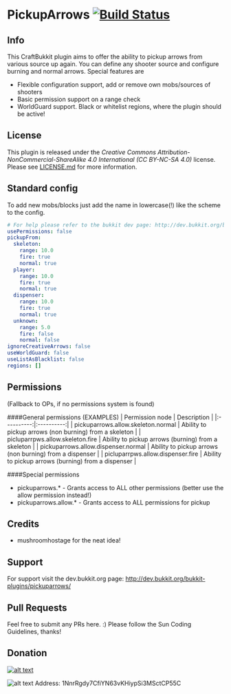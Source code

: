 # PickupArrows [![Build Status](http://ci.dustplanet.de/job/PickupArrows/badge/icon)](http://ci.dustplanet.de/job/PickupArrows/)

## Info
This CraftBukkit plugin aims to offer the ability to pickup arrows from various source up again.
You can define any shooter source and configure burning and normal arrows.
Special features are
* Flexible configuration support, add or remove own mobs/sources of shooters
* Basic permission support on a range check
* WorldGuard support. Black or whitelist regions, where the plugin should be active!

## License
This plugin is released under the
*Creative Commons Attribution-NonCommercial-ShareAlike 4.0 International (CC BY-NC-SA 4.0)* license.
Please see [LICENSE.md](LICENSE.md) for more information.

## Standard config
To add new mobs/blocks just add the name in lowercase(!) like the scheme to the config.
````yaml
# For help please refer to the bukkit dev page: http://dev.bukkit.org/bukkit-plugins/pickuparrows/
usePermissions: false
pickupFrom:
  skeleton:
    range: 10.0
    fire: true
    normal: true
  player:
    range: 10.0
    fire: true
    normal: true
  dispenser:
    range: 10.0
    fire: true
    normal: true
  unknown:
    range: 5.0
    fire: false
    normal: false
ignoreCreativeArrows: false
useWorldGuard: false
useListAsBlacklist: false
regions: []
````

## Permissions
(Fallback to OPs, if no permissions system is found)

####General permissions (EXAMPLES)
| Permission node | Description |
|:----------:|:----------:|
| pickuparrows.allow.skeleton.normal | Ability to pickup arrows (non burning) from a skeleton |
| picluparrpws.allow.skeleton.fire | Ability to pickup arrows (burning) from a skeleton |
| pickuparrows.allow.dispenser.normal | Ability to pickup arrows (non burning) from a dispenser |
| picluparrpws.allow.dispenser.fire | Ability to pickup arrows (burning) from a dispenser |


####Special permissions
* pickuparrows.* - Grants access to ALL other permissions (better use the allow permission instead!)
* pickuparrows.allow.* - Grants access to ALL permissions for pickup

## Credits
* mushroomhostage for the neat idea!

## Support
For support visit the dev.bukkit.org page: http://dev.bukkit.org/bukkit-plugins/pickuparrows/

## Pull Requests
Feel free to submit any PRs here. :)
Please follow the Sun Coding Guidelines, thanks!

## Donation
[![alt text](https://www.paypalobjects.com/en_US/i/btn/btn_donateCC_LG.gif "Donation via PayPal")](https://www.paypal.com/cgi-bin/webscr?cmd=_s-xclick&hosted_button_id=T9TEV7Q88B9M2)

![alt text](https://dl.dropboxusercontent.com/u/26476995/bitcoin_logo.png "Donation via BitCoins")
Address: 1NnrRgdy7CfiYN63vKHiypSi3MSctCP55C
